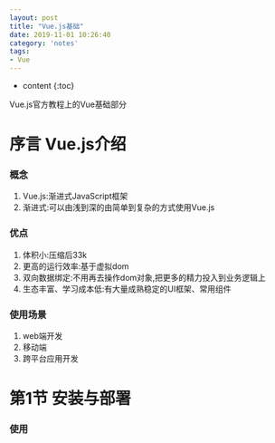 ```yaml
---
layout: post
title: "Vue.js基础"
date: 2019-11-01 10:26:40
category: 'notes'
tags:
- Vue
---
```

* content
{:toc}

Vue.js官方教程上的Vue基础部分













# 序言 Vue.js介绍
### 概念
1. Vue.js:渐进式JavaScript框架  
2. 渐进式:可以由浅到深的由简单到复杂的方式使用Vue.js  

### 优点
1. 体积小:压缩后33k  
2. 更高的运行效率:基于虚拟dom  
3. 双向数据绑定:不用再去操作dom对象,把更多的精力投入到业务逻辑上  
4. 生态丰富、学习成本低:有大量成熟稳定的UI框架、常用组件  

### 使用场景
1. web端开发  
2. 移动端  
3. 跨平台应用开发  

# 第1节 安装与部署
### 使用<script>标签引入
1. 下载js文件并用`<script>`标签引入  
    - 开发版本:包含完整的警告和调试模式  
    - 生产版本:删除了警告,经过压缩更小  
2. CDN  
    - 最新版本(学习):`<script src="https://cdn.jsdelivr.net/npm/vue/dist/vue.js"></script>`  
    - 生产环境:`<script src="https://cdn.jsdelivr.net/npm/vue@2.6.0"></script>`  
3. NPM  
    - 最新稳定版:`$ npm install vue`  

### 命令行工具(CLI)


# 第2节 创建第一个vue应用
### Vue.js 的核心
1. 是一个允许采用简洁的模板语法来声明式地将数据渲染进 DOM 的系统  
2. Vue.js应用的组成：视图+脚本

### 创建步骤  
1. html示例
    ```
    <div id="app">
        <!--用双大括号声明变量-->
        { { message } } 
    </div>
    ```

2. js示例
    ```
    <script type="text/javascript">
        //当引入Vue.js后会声明一个全局变量Vue
        //通过new Vue的方式会返回一个对象app,被称为应用对象
        //new Vue的时候需要传递一个对象做参数
        var app = new Vue({
            el: '#app', //元素,用id选择器选中app对应的div标签
            data: {
                message: 'Hello Vue!'
            }
        })
    </script>
    ```

### 创建应用的实质  
1. 每一个Vue应用都是通过`Vue()`函数创建一个`Vue实例`开始的  
2. 通常我们会使用一个变量接收Vue()函数被new的结果(对象)  
3. 虽然没有完全遵循`MVVM`模型，但是Vue的设计也受到了它的启发。因此在文档中经常会使用`vm(ViewModel)`这个变量名表示`Vue实例`  

# 第3节 数据与方法
### 数据与方法
1. 当一个Vue实例被创建时，它将`data`对象中的所有的属性加入到Vue的`响应式`系统中。当这些属性的值发生改变时，视图将会产生“响应”，即匹配更新为新的值。  
2. html示例
    ```
    <div id="app">
        <!--用双大括号声明变量-->
        { { a } } 
    </div>
    ```

3. js示例
    ```
    <script type="text/javascript">
        // 我们的数据对象
        var data = { a: 1 }
        
        // 该对象被加入到一个 Vue 实例中
        var vm = new Vue({
            // 如果我们想让某个属性或变量能够响应式,就要在new Vue()的时候提前声明
            el: "#app",
            data: data //前面的data是vm对象的属性,后面的data是用var定义的对象形式的全新的变量
        })
        
        // 获得这个实例上的属性
        // 返回源数据中对应的字段
        vm.a == data.a // => true
        
        // 设置属性也会影响到原始数据
        vm.a = 2
        data.a // => 2
        
        // ……反之亦然
        data.a = 3
        vm.a // => 3
    </script>
    ```

4. 如果你知道你会在晚些时候需要一个属性，但是一开始它为空或不存在，那么你仅需要设置一些初始值。  
5. 这里唯一的例外是使用`Object.freeze()`  ，这会阻止修改现有的属性，也意味着响应系统无法再追踪变化。  
6. 除了数据属性，Vue实例还暴露了一些有用的实例属性与方法。它们都有前缀`$`，以便与用户定义的属性区分开来。  
7. watch方法:可以观察一个变量的变化,并且为我们获取变化之前和变化之后的结果
    ```
    // 语法格式:Vue对象.$watch(要观察的变量,function(newVal,oldVal){})
    vm.$watch('a',function(newVal,oldVal){
        // 这个回调将在 `vm.a` 改变后调用
        console.log(newVal,oldVal);
    })
    ```

# 第4节 生命周期
### 生命周期钩子

1. 每个 Vue 实例在被创建时都要经过一系列的初始化过程——例如，需要设置数据监听、编译模板、将实例挂载到 DOM 并在数据变化时更新 DOM 等。同时在这个过程中也会运行一些叫做生命周期钩子的函数，这给了用户在不同阶段添加自己的代码的机会。  
2. 生命周期钩子需要些写在`new Vue()`的时候传递的这个对象内,以属性的方式进行声明。这个属性是个函数, 
Vue运行的这个应用运行的每个阶段,系统会自动调用这个已声明到的生命周期函数  
3. 声明周期函数不能使用箭头函数,`箭头函数`是没有`this`的,而this在生命周期过程中是要频繁应用的  
4. html示例

    ```
    <div id="app">
        <!--用双大括号声明变量-->
        { { msg } } 
    </div>
    ```

5. js示例
    ```
    // 该对象被加入到一个 Vue 实例中
    var vm = new Vue({
        el: "#app",
        data: {
            msg: "hi vue",
        },
        // 在实例初始化之后,数据观测(data observer)和watch/event事件配置之前被调用
        beforeCreate:function(){
            console.log('beforeCreate');
        },
            
        // 在实例化创建完成后被立即调用
        // 在这一步,实例已完成以下的配置:数据观测(data observer),属性和方法的运算,watch/event事件回调
        // 然而,挂载阶段还没开始,$el属性目前不可见
        created:function(){
            console.log('created');
        },
        
        // 在挂载开始之前被调用,相关的渲染函数首次被调用
        beforeMount:function(){
            console.log('beforeMount');
        },
        
        // el被新创建的vm.$el替换,挂载成功
        mounted:function(){
            console.log('mounted');
        },
        
        // 数据更新时调用
        beforeUpdate:function(){
            console.log('beforeUpdate');
        },
        
        // 组件DOM已经更新,组件更新完毕
        updated:function(){
            console.log('updated');
        },
    });

    // 定时器:3秒后把"hi Vue"改成"change..."
    setTimeout(function(){
        vm.msg = "change...";
    },3000);
    ```

# 第5节 模板语法-插值
### 文本
1. 数据绑定最常见的形式就是使用“Mustache”语法 (`双大括号`) 的文本插值：  
2. html示例
    ```
    <!-- 在整个页面上使用左右双大括号的方式去包裹一个变量,再在data里去声明属性及其取值 -->
    <span>Message: { { msg } }</span>
    ```

2. 通过使用`v-once`指令，你也能执行一次性地插值，当数据改变时，插值处的内容不会更新。但请留心这会影响到该节点上的其它数据绑定：  

3. html示例
    ```
    <!--这个标签不会改变:-->
    <div id="app" v-once>
        { { msg } } 
    </div>
    ```

4. js示例
    ```
    <script type="text/javascript">
        var vm = new Vue({
            el:"#app",
            data:{
                msg:"hi vue",
            }
        });
        vm.msg = "hi..." // 毫无作用
    </script>
    ```

### 原始HTML
1. 双大括号会将数据解释为普通文本，而非`HTML`代码。为了输出真正的`HTML`，你需要使用`v-html`指令：
2. html示例
    ```
    <div id="app">
        <p>Using mustaches: { { rawHtml } }</p>
        <p v-html="rawHtml"></p>
    </div>
    ```

3. js示例
    ```
    var vm = new Vue({
        el:"#app",
        data:{
            rawHtml:'<span style="color:red">this id should be red</span>'
        }
    });
    ```

### 特性
1. Mustache 语法不能作用在`HTML`特性上，遇到这种情况应该使用`v-bind`指令：  
2. html示例
    ```
    <div id="app">
        <div v-bind:class="color">test...</div>
    </div>
    ```

3. js示例
    ```
    var vm = new Vue({
        el:"#app",
        data:{
            color:'blue'
        }
    });
    ```

4. css示例
    ```
    .red{color:red;}
    .blue{color:blue;font-size: 100px;}
    ```

5. 语法格式:`v-bind:属性="某一变量的值"`  

### 使用JavaScript表达式
1. 迄今为止，在我们的模板中，我们一直都只绑定简单的属性键值。但实际上，对于所有的数据绑定，`Vue.js`都提供了完全的`JavaScript`表达式支持。  
2. html示例
    ```
    <div id="app">
        <!--表达式-->
        <p>{ { number + 1 } }</p>
        <!--三目运算:?前面可以是个表达式也可以是个变量,这个变量值是true或false-->
        <p>{ { ok ? 'YES' : 'NO' } }</p>
        <!--函数:核心变量是message,将Vue这个字符串以什么都没有为间隔拆分,返回一个数组,将这个数组反序,再连接成一个字符串-->
        <p>{ { message.split('').reverse().join('') } }</p>
    </div>
    ```

3. js示例
    ```
    var vm = new Vue({
        el:"#app",
        data:{
            number:10,
            ok:0,
            message:"Vue"
        }
    });
    ```

# 第6节 模板语法-指令
### 指令的概念
1. 指令 (Directives) 是带有`v-`前缀的特殊特性  
2. 指令特性的值预期是单个`JavaScript`表达式 (`v-for`是例外)  
3. 指令的职责是，当表达式的值改变时，将其产生的连带影响，响应式地作用于`DOM`。    
4. html示例
    ```
    <div id="app">
        <!--此处我们使用v-if进行条件渲染,p标签是否会被渲染取决于seen这个属性--> 
        <p v-if="seen">现在你看到我了</p>
    </div>
    ```

5. js示例
    ```
    var vm = new Vue({
        el:"#app",
        data:{
            seen:true
        }
    });
    ```

### 参数
1. 一些指令能够接收一个“参数”，在指令名称之后以`冒号`表示。  
2. `v-bind`指令可以用于响应式地更新 HTML 特性：  
3. html示例
    ```
    <div id="app">
        <!-- 在这里 href 是参数，告知 v-bind 指令将该元素的 href 特性与表达式 url 的值绑定。 -->
        <a v-bind:href="url">...</a>
    </div>
    ```

4. js示例
    ```
    var vm = new Vue({
        el:"#app",
        data:{
            url:"https://cn.vuejs.org/v2/guide/syntax.html"
        }
    });
    ```

2. v-on 指令，它用于监听 DOM 事件：
    ```
    <div id="app">
        <!-- 在这里参数是监听的事件名 -->
        <a v-on:click="doSomething">...</a>
    </div>
    ```

### 修饰符
1. 修饰符 (modifier) 是以半角句号`.`指明的特殊后缀，用于指出一个指令应该以特殊方式绑定。  
2. html示例
    ```
    <div id="app">
        <!--使用@click这样的指令可以为某一个元素绑定对应的事件-->
        <div @click="click1">
            <!--先执行click2,再执行click1-->
            <!--<div @click="click2">-->
            <!--.stop就是Vue的一个修饰符,当前的click2事件执行完毕后就停下来-->
            <div @click.stop="click2">
                click me
            </div>
        </div>
    </div>
    ```

3. js示例
    ```
    var vm = new Vue({
        el:"#app",
        data:{
            seen:false,
            url:"https://cn.vuejs.org/v2/guide/syntax.html"
        },
        methods:{ //在初始化Vue对象时使用methods这样的属性内部使用键值对的形式去声明方法和方法对应的函数体
            click1:function(){
                console.log('click1...');
            },
            click2:function(){
                console.log('click2...');
            }
        }
    });
    ```

# 第7节 class与style绑定
### 绑定HTML Class
1. 对象语法:我们可以传给`v-bind:class`一个对象，以动态地切换 class：
2. html示例
    ```
    <div id="app">
        <!--active属性是否能绑定到div标签里,取决于isActive的值-->
        <div v-bind:class="{ active:isActive }" style="width: 200px;height: 200px;text-align: center;line-height: 200px;">
            hi Vue
        </div>
    </div>
    ```

3. js示例
    ```
    var vm = new Vue({
        el:"#app",
        data:{
            isActive:true
        }
    });
    ```

4. css示例
    ```
    .active{background: #ff0000;}
    ```

5. html示例
    ```
    <!-- 你可以在对象中传入更多属性来动态切换多个 class。此外，v-bind:class 指令也可以与普通的 class 属性共存。 -->
    <div id="app">
        <!--active属性是否能绑定到div标签里,取决于isActive的值-->
        <div class="test" v-bind:class="{ active:isActive,green:isGreen }" style="width: 200px;height: 200px;text-align: center;line-height: 200px;">
            hi Vue
        </div>
    </div>
    ```

6. js示例
    ```
    var vm = new Vue({
        el:"#app",
        data:{
            isActive:true,
            isGreen:true
        }
    });
    ```

7. css示例
    ```
    .test{font-size: 30px;}
    .active{background: #ff0000;}
    .green{color:#00ff00;}
    ```

2. 数组语法:我们可以把一个数组传给`v-bind:class`，以应用一个 class 列表：
    ```
    <div id="app">
        <!--v-bind class语法还支持数组形式,里面用静态的方式添加样式-->
        <!--里面如果是动态的,支持通过三元运算的方式来为某一个具体的样式进行动态的赋值-->
        <div class="test" v-bind:class="[ isActive ? 'active' : '' , isGreen ? 'green' : '' ]" style="width: 200px;height: 200px;text-align: center;line-height: 200px;">
            hi Vue
        </div>
    </div>
    ```

### 绑定内联样式
1. 对象语法:`v-bind:style`的对象语法十分直观——看着非常像 CSS，但其实是一个 JavaScript 对象。CSS 属性名可以用驼峰式 (camelCase) 或短横线分隔 (kebab-case，记得用引号括起来) 来命名：
2. html示例
    ```
    <div id="app">
        <!--前面的color是style的属性,后面的color是变量-->
        <!--使用三元运算来进行样式的绑定-->
        <div :style="{color : color,fontSize:size,background:isRed ? '#ff0000':''}">
            hi Vue
        </div>  
    </div>
    ```

3. js示例
    ```
    var vm = new Vue({
        el:"#app",
        data:{
            color:'#00ff00',
            size:'50px',
            isRed:true
        }
    });
    ```

# 第8节 条件渲染
### v-if
1. `v-else-if`指令用于条件性地渲染一块内容。这块内容只会在指令的表达式返回 truthy 值的时候被渲染。  
2. html示例
    ```
    <div id="app">
        <div v-if="type === 'A'">
            A
        </div>
        <div v-else-if="type === 'B'">
            B
        </div>
        <div v-else-if="type === 'C'">
            C
        </div>
        <div v-else>
            Not A/B/C
        </div>
    </div>
    ```

3. js示例
    ```
    var vm = new Vue({
        el:"#app",
        data:{
            type:""
        }
    });
    ```

### v-show
1. 用于根据条件展示元素的选项是`v-show`指令。  
2. html示例
    ```
    <div id="app">
        <!--不同的是带有 v-show 的元素始终会被渲染并保留在 DOM 中。v-show 只是简单地切换元素的 CSS 属性 display。-->
        <h1 v-show="ok">hello</h1>
    </div>
    ```

3. js示例
    ```
    var vm = new Vue({
        el:"#app",
        data:{
            ok:false //通过控制台可以看到h1标签内容,只是页面不显示display:none
        }
    });
    ```

### v-if vs v-show
1. v-if 是“真正”的条件渲染，因为它会确保在切换过程中条件块内的事件监听器和子组件适当地被销毁和重建。

2. v-if 也是惰性的：如果在初始渲染时条件为假，则什么也不做——直到条件第一次变为真时，才会开始渲染条件块。

3. 相比之下，v-show 就简单得多——不管初始条件是什么，元素总是会被渲染，并且只是简单地基于 CSS 进行切换。

4. 一般来说，v-if 有更高的切换开销，而 v-show 有更高的初始渲染开销。因此，如果需要非常频繁地切换，则使用 v-show 较好；如果在运行时条件很少改变，则使用 v-if 较好。

# 第9节 列表渲染
### 用 v-for 把一个数组对应为一组元素
1. 我们可以用`v-for`指令基于一个数组来渲染一个列表。v-for 指令需要使用`item in items`形式的特殊语法，其中`items`是源数据数组，而`item`则是被迭代的数组元素的别名。  
2. html示例
    ```
    <ul id="example-1">
        <li v-for="item in items">
            { { item.message } }
        </li>
    </ul>
    ```

3. js示例
    ```
    var example1 = new Vue({
        el: '#example-1',
        data: {
            items: [
                { message: 'Foo' },
                { message: 'Bar' }
            ]
        }
    })
    ```

4. 在`v-for`块中，我们可以访问所有父作用域的属性。v-for 还支持一个可选的第二个参数，即当前项的索引。  
5. html示例
    ```
    <ul id="example-2">
        <li v-for="(item, index) in items">
            { { parentMessage } } - { { index } } - { { item.message } }
        </li>
    </ul>
    ```

6. js示例
    ```
    var example2 = new Vue({
        el: '#example-2',
        data: {
            parentMessage: 'Parent',
            items: [{
                message: 'Foo'
            }, {
                message: 'Bar'
            },]
        }
    })
    ```

### 在 v-for 里使用对象
1. 你也可以用 v-for 来遍历一个对象的属性。  
2. html示例
    ```
    <ul id="v-for-object" class="demo">
        <li v-for="value, key in object">
            { { key } } : { { value } }
        </li>
    </ul>
    ```

3. js示例
    ```
    new Vue({
        el: '#v-for-object',
        data: {
            object: {
                title: 'How to do lists in Vue',
                author: 'Jane Doe',
                publishedAt: '2016-04-10'
            }
        }
    })
    ```

### 维护状态
1. 当`Vue`正在更新使用`v-for`渲染的元素列表时，它默认使用“`就地更新`”的策略。如果数据项的顺序被改变，`Vue`将不会移动`DOM`元素来匹配数据项的顺序，而是就地更新每个元素，并且确保它们在每个索引位置正确渲染。

2. 这个默认的模式是高效的，但是只适用于不依赖子组件状态或临时 DOM 状态 (例如：表单输入值) 的列表渲染输出。

3. 为了给 Vue 一个提示，以便它能跟踪每个节点的身份，从而重用和重新排序现有元素，你需要为每项提供一个唯一 key 属性：
    ```
    <ul id="v-for-object">
        <!--:key等同于v-bind:key-->
        <li v-for="value, index in object" :key="index">
            { { index } } : { { value } }
        </li>
    </ul>
    ```

# 第10节 事件绑定
### 监听事件
1. 可以用`v-on`指令监听`DOM`事件，并在触发时运行一些`JavaScript`代码。  
2. html示例
    ```
    <div id="example-1">
        <button v-on:click="counter += 1">Add { { counter } } </button>
    </div>
    ```

3. js示例
    ```
    var example1 = new Vue({
        el: '#example-1',
        data: {
            counter: 0
        }
    })
    ```

### 事件处理方法
1. 然而许多事件处理逻辑会更为复杂，所以直接把 JavaScript 代码写在 v-on 指令中是不可行的。因此 v-on 还可以接收一个需要调用的方法名称。  
2. html示例
    ```
    <div id="example-2">
        <!-- `greet` 是在下面定义的方法名 -->
        <!--有时也需要在内联语句处理器中访问原始的 DOM 事件。可以用特殊变量 $event 把它传入方法-->
        <button v-on:click="greet('abc',$event)">Greet</button>
    </div>
    ```

3. js示例
    ```
    var example2 = new Vue({
        el: '#example-2',
        data: {
            name: 'caoyang'
        },
        // 在 `methods` 对象中定义方法
        methods: {
            greet: function(str,e) {
                // `this` 在方法里指向当前 Vue 实例
                alert('Hello ' + this.name + '!')
                // `event` 是原生 DOM 事件
                if(event) {
                    alert(e.target.tagName)
                    console.log(e)
                }
            }
        }
    })

    // 也可以用 JavaScript 直接调用方法
    example2.greet() // => 'Hello caoyang!'
    ```

### 事件修饰符

1. 在事件处理程序中调用 event.preventDefault() 或 event.stopPropagation() 是非常常见的需求。尽管我们可以在方法中轻松实现这点，但更好的方式是：方法只有纯粹的数据逻辑，而不是去处理 DOM 事件细节。

2. 为了解决这个问题，`Vue.js`为`v-on`提供了事件修饰符。之前提过，修饰符是由点开头的指令后缀来表示的。  

    ```
    <!-- 阻止单击事件继续传播 -->
    <a v-on:click.stop="doThis"></a>

    <!-- 提交事件不再重载页面 -->
    <form v-on:submit.prevent="onSubmit"></form>

    <!-- 修饰符可以串联 -->
    <a v-on:click.stop.prevent="doThat"></a>

    <!-- 只有修饰符 -->
    <form v-on:submit.prevent></form>

    <!-- 添加事件监听器时使用事件捕获模式 -->
    <!-- 即内部元素触发的事件先在此处理，然后才交由内部元素进行处理 -->
    <div v-on:click.capture="doThis">...</div>

    <!-- 只当在 event.target 是当前元素自身时触发处理函数 -->
    <!-- 即事件不是从内部元素触发的 -->
    <div v-on:click.self="doThat">...</div>
    ```

3. `v-on`指令可以绑定html元素拥有的所有的事件

# 第11节 表单输入绑定
### 基础用法
1. 你可以用`v-model`指令在表单`<input>`、`<textarea>`及`<select>`元素上创建双向数据绑定。它会根据控件类型自动选取正确的方法来更新元素。  
2. `v-model`本质上不过是语法糖。它负责监听用户的输入事件以更新数据，并对一些极端场景进行一些特殊处理。  
3. v-model 在内部为不同的输入元素使用不同的属性并抛出不同的事件：
    - text 和 textarea 元素使用 value 属性和 input 事件；
    - checkbox 和 radio 使用 checked 属性和 change 事件；
    - select 字段将 value 作为 prop 并将 change 作为事件。  
4. html示例
    ```
    <div id="app">
        <input v-model="message" placeholder="edit me">
        <p>input: { { message } }</p>

        <textarea v-model="message2" placeholder="add multiple lines"></textarea>
        <p style="white-space: pre-line;">textarea: { { message2 } }</p>

        <input type="checkbox" id="checkbox" v-model="checked">
        <label for="checkbox">{ { checked } }</label>
        <br>

        <input type="checkbox" id="jack" value="Jack" v-model="checkedNames">
        <label for="jack">Jack</label>
        <input type="checkbox" id="john" value="John" v-model="checkedNames">
        <label for="john">John</label>
        <input type="checkbox" id="mike" value="Mike" v-model="checkedNames">
        <label for="mike">Mike</label>
        <br>
        <span>Checked names: { { checkedNames } }</span>
        <br>

        <input type="radio" id="one" value="One" v-model="picked">
        <label for="one">One</label>
        <input type="radio" id="two" value="Two" v-model="picked">
        <label for="two">Two</label>
        <br>
        <span>Picked: { { picked } }</span>
        <br>

        <select v-model="selected">
            <option disabled value="">请选择</option>
            <option>A</option>
            <option>B</option>
            <option>C</option>
        </select>
        <br>
        <span>Selected: { { selected } }</span>
    </div>
    ```

5. js示例
    ```
    var vm = new Vue({
        el: '#app',
        data: {
            message: "",
            message2: "",
            checked: true,
            checkedNames: [],
            picked: '',
            selected: ''
        }
    })
    ```

### 值绑定
1. 对于单选按钮，复选框及选择框的选项，v-model 绑定的值通常是静态字符串 (对于复选框也可以是布尔值)：
    ```
    <!-- 当选中时，`picked` 为字符串 "a" -->
    <input type="radio" v-model="picked" value="a">

    <!-- `toggle` 为 true 或 false -->
    <input type="checkbox" v-model="toggle">

    <!-- 当选中第一个选项时，`selected` 为字符串 "abc" -->
    <select v-model="selected">
        <option value="abc">ABC</option>
    </select>
    ```

2. 复选框:
    ```
    <input
        type="checkbox"
        v-model="toggle"
        true-value="yes"
        false-value="no"
    >

    // 当选中时
    vm.toggle === 'yes'
    // 当没有选中时
    vm.toggle === 'no'
    ```

3. 单选按钮
    ```
    <input type="radio" v-model="pick" v-bind:value="a">

    // 当选中时
    vm.pick === vm.a
    ```

4. 选择框的选项
    ```
    <select v-model="selected">
        <!-- 内联对象字面量 -->
        <option v-bind:value="{ number: 123 }">123</option>
    </select>

    // 当选中时
    typeof vm.selected // => 'object'
    vm.selected.number // => 123
    ```

### 表单提交
1. 在html文件中加一个提交按钮
    ```
    <button type="button" @click="submit">提交</button>

    methods:{
        submit:function(){
            console.log(this.message); //只打印出单行文本的内容
            // 声明一个对象形式的变量,将表单所有的值收集起来
            var postObj = {
                msg1:this.message,
                msg2:this.message2,
                checkval:this.checkedNames
            }
            console.log(postObj);
        }
    }
    ```

# 总结
- 序言 Vue.js介绍
	1. 首先，什么是Vue.js？  
	2. Vue.js有什么优点呢？  
- 第一节 安装与部署
	1. 怎么安装和部署Vue.js呢？  
- 第2节 创建第一个vue应用
	1. 怎么创建Vue应用呢？   
	2. Vue.js应用由什么组成呢？  
	3. Vue.js应用的视图和脚本如何连接呢？  
- 第3节 数据与方法
	1. 如何创建一个Vue实例呢？  
	2. Vue实例怎么传递参数实现响应式呢？  
	3. Vue除了属性，还有什么方法呢？   
- 第4节 生命周期
	1. Vue实例创建的生命周期是什么呢?  
	2. 生命周期钩子如何使用呢?  
	3. 生命周期钩子有哪些常用函数呢?  
- 第5节 模板语法-插值
	1. Vue模板语法如何进行文本插值呢?  
	2. 双大括号会将数据解释为普通文本,怎样输出真正的HTML呢?  
	3. 如何使用Vue.js为HTML标签动态的绑定属性呢？  
	4. Vue.js如何使用JavaScript表达式？  
- 第6节 模板语法-指令
	1. Vue.js有哪些指令呢？  
	2. Vue指令怎样接收参数实现响应式呢？  
	3. Vue.js的修饰符有哪些呢？  
- 第7节 class与style绑定
	1. 学习了v-bind指令，怎样用它实现class的绑定呢？  
	2. 怎样动态的绑定class样式呢？  
	3. 怎样绑定内联样式呢？  
	4. 怎样动态的绑定style样式呢？  
- 第8节 条件渲染
	1. v-if指令怎样实现条件渲染呢？  
	2. v-show指令怎样实现条件渲染呢？  
	3. v-if和v-show的区别是什么呢？  
- 第9节 列表渲染
	1. v-for指令怎样把一个数组对应为一组元素？item,index  
	2. v-for指令怎样遍历对象属性？key,value  
	3. Vue怎样重用和重新排序现有元素？  
- 第10节 事件绑定
	1. v-on怎样监听事件？  
	2. v-on怎样通过JavaScript函数实现事件处理？  
	3. Vue.js有哪些事件修饰符？  
- 第11节 表单输入绑定
	1. v-model怎样实现双向数据绑定？  
	2. 如何对表单元素的默认值进行操作？  
	3. 怎么完成表单提交？  

